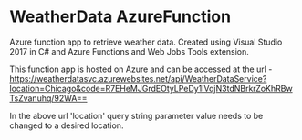 # WeatherData AzureFunction
Azure function app to retrieve weather data. Created using Visual Studio 2017 in C# and Azure Functions and Web Jobs Tools extension.

This function app is hosted on Azure and can be accessed at the url - https://weatherdatasvc.azurewebsites.net/api/WeatherDataService?location=Chicago&code=R7EHeMJGrdEOtyLPeDy1IVqjN3tdNBrkrZoKhRBwTsZvanuhq/92WA==

In the above url 'location' query string parameter value needs to be changed to a desired location.

